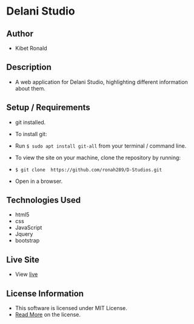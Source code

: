 # Delani Studio

## Author

* Kibet Ronald  

## Description

* A web application for Delani Studio, highlighting different information about them.

## Setup / Requirements

* git installed.  
* To install git:
* Run `$ sudo apt install git-all` from your terminal / command line.
* To view the site on your machine, clone the repository by running:

* `$ git clone  https://github.com/ronah289/D-Studios.git`

* Open in a browser.

## Technologies Used

* html5
* css
* JavaScript
* Jquery
* bootstrap

## Live Site

* View [live](https://ronah289.github.io/D-Studios/)

## License Information

* This software is licensed under MIT License.
* [Read More](https://choosealicense.com/licenses/mit/) on the license.
